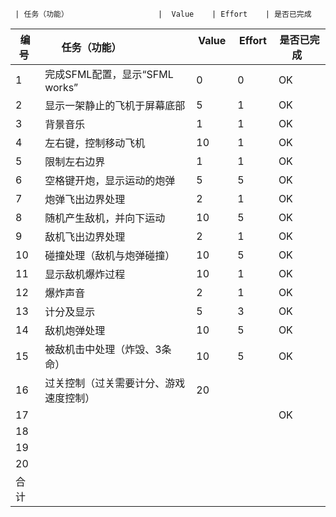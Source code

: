      | 任务（功能）                    |  Value    | Effort    | 是否已完成  
编号 | 任务（功能）                    |  Value    | Effort    | 是否已完成  
-----|-------------------------------|-----------|-----------|------------|
1    | 完成SFML配置，显示“SFML works”  | 0         |      0     |      OK      |
2    | 显示一架静止的飞机于屏幕底部       | 5         |    1       |    OK       |
3    | 背景音乐                       | 1         |       1    |      OK      |
4    | 左右键，控制移动飞机             | 10        |      1     |     OK      |
5    | 限制左右边界                    | 1         |      1     |      OK      |
6    | 空格键开炮，显示运动的炮弹        | 5         |      5     |     OK      |
7    | 炮弹飞出边界处理                | 2          |      1     |     OK      |
8    | 随机产生敌机，并向下运动          | 10        |      5     |     OK       |
9    | 敌机飞出边界处理                | 2         |       1    |        OK    |
10   | 碰撞处理（敌机与炮弹碰撞）        | 10         |      5     |      OK     |
11   | 显示敌机爆炸过程                | 10         |      1     |      OK      |
12   | 爆炸声音                       | 2         |        1   |         OK   |
13   | 计分及显示                     | 5         |        3   |         OK   |
14   | 敌机炮弹处理                   | 10         |        5   |        OK    |
15   | 被敌机击中处理（炸毁、3条命）     | 10          |      5     |     OK      |
16   | 过关控制（过关需要计分、游戏速度控制）| 20        |           |           |
17   |                               |            |           |         OK  |
18   |                               |            |           |           |
19   |                               |            |           |           |
20   |                               |            |           |           |
合计   |                              |            |           |           |


